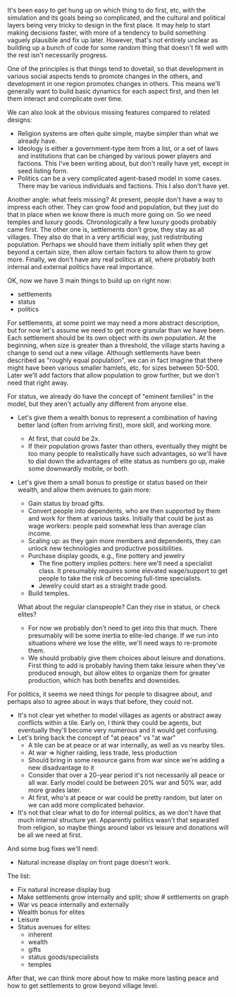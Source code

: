 It's been easy to get hung up on which thing to do first, etc,
with the simulation and its goals being so complicated, and
the cultural and political layers being very tricky to design
in the first place. It may help to start making decisions
faster, with more of a tendency to build something vaguely
plausible and fix up later. However, that's not entirely unclear
as building up a bunch of code for some random thing that doesn't
fit well with the rest isn't necessarily progress.

One of the principles is that things tend to dovetail, so that
development in various social aspects tends to promote changes
in the others, and development in one region promotes changes in
others. This means we'll generally want to build basic dynamics
for each aspect first, and then let them interact and complicate
over time.

We can also look at the obvious missing features compared to
related designs:
- Religion systems are often quite simple, maybe simpler than
  what we already have.
- Ideology is either a government-type item from a list, or a
  set of laws and institutions that can be changed by various
  power players and factions. This I've been writing about,
  but don't really have yet, except in seed listing form.
- Politics can be a very complicated agent-based model in some
  cases. There may be various individuals and factions. This
  I also don't have yet.

Another angle: what feels missing? At present, people don't have
a way to impress each other. They can grow food and population,
but they just do that in place when we know there is much more
going on. So we need temples and luxury goods. Chronologically
a few luxury goods probably came first. The other one is, settlements
don't grow, they stay as all villages. They also do that in a
very artificial way, just redistributing population. Perhaps we
should have them initially split when they get beyond a certain
size, then allow certain factors to allow them to grow more.
Finally, we don't have any real politics at all, where probably
both internal and external politics have real importance.

OK, now we have 3 main things to build up on right now:
- settlements
- status
- politics

For settlements, at some point we may need a more abstract description,
but for now let's assume we need to get more granular than we have
been. Each settlement should be its own object with its own population.
At the beginning, when size is greater than a threshold, the village
starts having a change to send out a new village. Although settlements
have been described as "roughly equal population", we can in fact imagine
that there might have been various smaller hamlets, etc. for sizes
between 50-500. Later we'll add factors that allow population to grow
further, but we don't need that right away.

For status, we already do have the concept of "eminent families" in
the model, but they aren't actually any different from anyone else.
- Let's give them a wealth bonus to represent a combination of having
  better land (often from arriving first), more skill, and working
  more. 
  - At first, that could be 2x.
  - If their population grows faster than others, eventually they
    might be too many people to realistically have such advantages,
    so we'll have to dial down the advantages of elite status as
    numbers go up, make some downwardly mobile, or both.
- Let's give them a small bonus to prestige or status based on their
  wealth, and allow them avenues to gain more:
  - Gain status by broad gifts.
  - Convert people into dependents, who are then supported by them
    and work for them at various tasks. Initially that could be just
    as wage workers: people paid somewhat less than average clan income.
  - Scaling up: as they gain more members and dependents, they can 
    unlock new technologies and productive possibilities.
  - Purchase display goods, e.g., fine pottery and jewelry
    - The fine pottery implies potters: here we'll need a specialist
      class. It presumably requires some elevated wage/support to
      get people to take the risk of becoming full-time specialists.
    - Jewelry could start as a straight trade good.
  - Build temples.

  What about the regular clanspeople? Can they rise in status, or check
  elites?
  - For now we probably don't need to get into this that much. There
    presumably will be some inertia to elite-led change. If we run into
    situations where we lose the elite, we'll need ways to re-promote them.
  - We should probably give them choices about leisure and donations.
    First thing to add is probably having them take leisure when they've
    produced enough, but allow elites to organize them for greater
    production, which has both benefits and downsides.

For politics, it seems we need things for people to disagree about, and
perhaps also to agree about in ways that before, they could not.
- It's not clear yet whether to model villages as agents or abstract away
  conflicts within a tile. Early on, I think they could be agents, but
  eventually they'll become very numerous and it would get confusing.
- Let's bring back the concept of "at peace" vs "at war"
  - A tile can be at peace or at war internally, as well as vs nearby
    tiles.
  - At war => higher raiding, less trade, less production
  - Should bring in some resource gains from war since we're adding a
    new disadvantage to it
  - Consider that over a 20-year period it's not necessarily all peace
    or all war. Early model could be between 20% war and 50% war, add
    more grades later.
  - At first, who's at peace or war could be pretty random, but later
    on we can add more complicated behavior.
- It's not that clear what to do for internal politics, as we don't have
  that much internal structure yet. Apparently politics wasn't that separated
  from religion, so maybe things around labor vs leisure and donations
  will be all we need at first.

And some bug fixes we'll need:
- Natural increase display on front page doesn't work.

The list:
- Fix natural increase display bug
- Make settlements grow internally and split; show # settlements on graph
- War vs peace internally and externally
- Wealth bonus for elites
- Leisure
- Status avenues for elites:
  - inherent
  - wealth
  - gifts
  - status goods/specialists
  - temples

After that, we can think more about how to make more lasting peace and how
to get settlements to grow beyond village level.